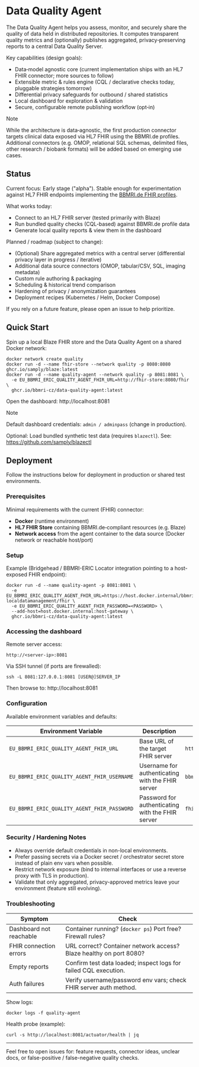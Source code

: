# Data Quality Agent

The Data Quality Agent helps you assess, monitor, and securely share the quality of data held in distributed
repositories. It computes transparent quality metrics and (optionally) publishes aggregated, privacy‑preserving reports
to a central Data Quality Server.

Key capabilities (design goals):

- Data‑model agnostic core (current implementation ships with an HL7 FHIR connector; more sources to follow)
- Extensible metric & rules engine (CQL / declarative checks today, pluggable strategies tomorrow)
- Differential privacy safeguards for outbound / shared statistics
- Local dashboard for exploration & validation
- Secure, configurable remote publishing workflow (opt‑in)

> [!NOTE]  
> While the architecture is data‑agnostic, the first production connector targets clinical data exposed via HL7
> FHIR using the BBMRI.de profiles.
> Additional connectors (e.g. OMOP, relational SQL schemas, delimited files, other research / biobank formats) will be
> added based on emerging use cases.

## Status

Current focus: Early stage ("alpha").
Stable enough for experimentation against HL7 FHIR endpoints implementing
the [BBMRI.de FHIR profiles](https://simplifier.net/BBMRI.de).

What works today:

- Connect to an HL7 FHIR server (tested primarily with Blaze)
- Run bundled quality checks (CQL-based) against BBMRI.de profile data
- Generate local quality reports & view them in the dashboard

Planned / roadmap (subject to change):

- (Optional) Share aggregated metrics with a central server (differential privacy layer in progress / iterative)
- Additional data source connectors (OMOP, tabular/CSV, SQL, imaging metadata)
- Custom rule authoring & packaging
- Scheduling & historical trend comparison
- Hardening of privacy / anonymization guarantees
- Deployment recipes (Kubernetes / Helm, Docker Compose)

If you rely on a future feature, please open an issue to help prioritize.

## Quick Start

Spin up a local Blaze FHIR store and the Data Quality Agent on a shared Docker network:

```shell
docker network create quality
docker run -d --name fhir-store --network quality -p 8080:8080 ghcr.io/samply/blaze:latest
docker run -d --name quality-agent --network quality -p 8081:8081 \
  -e EU_BBMRI_ERIC_QUALITY_AGENT_FHIR_URL=http://fhir-store:8080/fhir \
  ghcr.io/bbmri-cz/data-quality-agent:latest
```

Open the dashboard: http://localhost:8081

> [!NOTE]  
> Default dashboard credentials: `admin / adminpass` (change in production).

Optional: Load bundled synthetic test data (requires `blazectl`). See: https://github.com/samply/blazectl

## Deployment

Follow the instructions below for deployment in production or shared test environments.

### Prerequisites

Minimal requirements with the current (FHIR) connector:

- **Docker** (runtime environment)
- **HL7 FHIR Store** containing BBMRI.de‑compliant resources (e.g. Blaze)
- **Network access** from the agent container to the data source (Docker network or reachable host/port)

### Setup

Example (Bridgehead / BBMRI-ERIC Locator integration pointing to a host-exposed FHIR endpoint):

```shell
docker run -d --name quality-agent -p 8081:8081 \
  -e EU_BBMRI_ERIC_QUALITY_AGENT_FHIR_URL=https://host.docker.internal/bbmri-localdatamanagement/fhir \
  -e EU_BBMRI_ERIC_QUALITY_AGENT_FHIR_PASSWORD=<PASSWORD> \
  --add-host=host.docker.internal:host-gateway \
  ghcr.io/bbmri-cz/data-quality-agent:latest
```

### Accessing the dashboard

Remote server access:

```
http://<server-ip>:8081
```

Via SSH tunnel (if ports are firewalled):

```shell
ssh -L 8081:127.0.0.1:8081 [USER@]SERVER_IP
```

Then browse to: http://localhost:8081

### Configuration

Available environment variables and defaults:

| Environment Variable                        | Description                                      | Default Value                |
|---------------------------------------------|--------------------------------------------------|------------------------------|
| `EU_BBMRI_ERIC_QUALITY_AGENT_FHIR_URL`      | Base URL of the target FHIR server               | `http://localhost:8080/fhir` |
| `EU_BBMRI_ERIC_QUALITY_AGENT_FHIR_USERNAME` | Username for authenticating with the FHIR server | `bbmri`                      |
| `EU_BBMRI_ERIC_QUALITY_AGENT_FHIR_PASSWORD` | Password for authenticating with the FHIR server | `fhirpass`                   |

### Security / Hardening Notes

- Always override default credentials in non-local environments.
- Prefer passing secrets via a Docker secret / orchestrator secret store instead of plain env vars when possible.
- Restrict network exposure (bind to internal interfaces or use a reverse proxy with TLS in production).
- Validate that only aggregated, privacy-approved metrics leave your environment (feature still evolving).

### Troubleshooting

| Symptom                 | Check                                                              |
|-------------------------|--------------------------------------------------------------------|
| Dashboard not reachable | Container running? (`docker ps`) Port free? Firewall rules?        |
| FHIR connection errors  | URL correct? Container network access? Blaze healthy on port 8080? |
| Empty reports           | Confirm test data loaded; inspect logs for failed CQL execution.   |
| Auth failures           | Verify username/password env vars; check FHIR server auth method.  |

Show logs:

```shell
docker logs -f quality-agent
```

Health probe (example):

```shell
curl -s http://localhost:8081/actuator/health | jq
```

---

Feel free to open issues for: feature requests, connector ideas, unclear docs, or false-positive / false-negative
quality checks.
